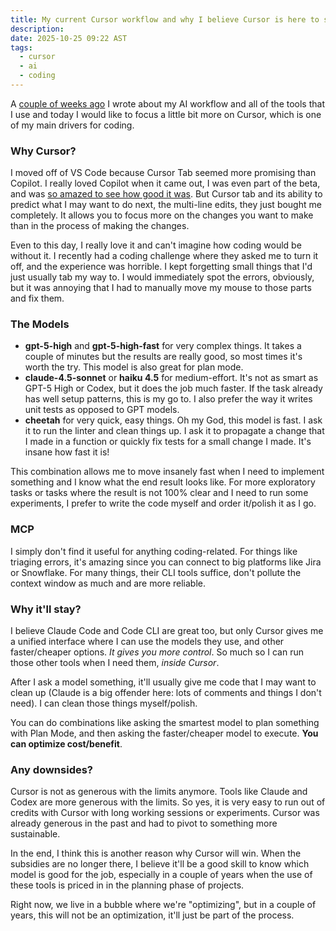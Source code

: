 ```yaml
---
title: My current Cursor workflow and why I believe Cursor is here to stay
description:
date: 2025-10-25 09:22 AST
tags:
  - cursor
  - ai
  - coding
---
```


A [couple of weeks ago](what-my-ai-stack-looks-like-as-of-september-2025) I wrote about my AI workflow and all of the tools that I use and today I would like to focus a little bit more on Cursor, which is one of my main drivers for coding.

### Why Cursor?

I moved off of VS Code because Cursor Tab seemed more promising than Copilot. I really loved Copilot when it came out, I was even part of the beta, and was [so amazed to see how good it was](https://x.com/Zerquix18/status/1455685424157007875). But Cursor tab and its ability to predict what I may want to do next, the multi-line edits, they just bought me completely. It allows you to focus more on the changes you want to make than in the process of making the changes.

Even to this day, I really love it and can't imagine how coding would be without it. I recently had a coding challenge where they asked me to turn it off, and the experience was horrible. I kept forgetting small things that I'd just usually tab my way to. I would immediately spot the errors, obviously, but it was annoying that I had to manually move my mouse to those parts and fix them.

### The Models

*  **gpt-5-high** and **gpt-5-high-fast** for very complex things. It takes a couple of minutes but the results are really good, so most times it's worth the try. This model is also great for plan mode.
* **claude-4.5-sonnet** or **haiku 4.5** for medium-effort. It's not as smart as GPT-5 High or Codex, but it does the job much faster. If the task already has well setup patterns, this is my go to. I also prefer the way it writes unit tests as opposed to GPT models.
* **cheetah** for very quick, easy things. Oh my God, this model is fast. I ask it to run the linter and clean things up. I ask it to propagate a change that I made in a function or quickly fix tests for a small change I made. It's insane how fast it is!

This combination allows me to move insanely fast when I need to implement something and I know what the end result looks like. For more exploratory tasks or tasks where the result is not 100% clear and I need to run some experiments, I prefer to write the code myself and order it/polish it as I go.
### MCP

I simply don't find it useful for anything coding-related. For things like triaging errors, it's amazing since you can connect to big platforms like Jira or Snowflake. For many things, their CLI tools suffice, don't pollute the context window as much and are more reliable.

### Why it'll stay?

I believe Claude Code and Code CLI are great too, but only Cursor gives me a unified interface where I can use the models they use, and other faster/cheaper options. *It gives you more control*. So much so I can run those other tools when I need them, _inside Cursor_.

After I ask a model something, it'll usually give me code that I may want to clean up (Claude is a big offender here: lots of comments and things I don't need). I can clean those things myself/polish.

You can do combinations like asking the smartest model to plan something with Plan Mode, and then asking the faster/cheaper model to execute. **You can optimize cost/benefit**.

### Any downsides?

Cursor is not as generous with the limits anymore. Tools like Claude and Codex are more generous with the limits. So yes, it is very easy to run out of credits with Cursor with long working sessions or experiments. Cursor was already generous in the past and had to pivot to something more sustainable.

In the end, I think this is another reason why Cursor will win. When the subsidies are no longer there, I believe it'll be a good skill to know which model is good for the job, especially in a couple of years when the use of these tools is priced in in the planning phase of projects.

Right now, we live in a bubble where we're "optimizing", but in a couple of years, this will not be an optimization, it'll just be part of the process.
